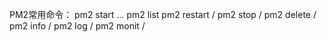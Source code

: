 PM2常用命令：
pm2 start ...
pm2 list
pm2 restart <appname>/<id>
pm2 stop <appname>/<id>
pm2 delete <appname>/<id>
pm2 info <appname>/<id>
pm2 log <appname>/<id>
pm2 monit <appname>/<id>